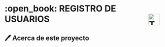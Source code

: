 <h1 align="left" width="100%"> :open_book: REGISTRO DE USUARIOS <img align="right" src="https://skillicons.dev/icons?i=vscode,php,bootstrap,html,css,mysql,github,git" height="37" alt="Tecnologias"> </h1>

## :pen: Acerca de este proyecto
